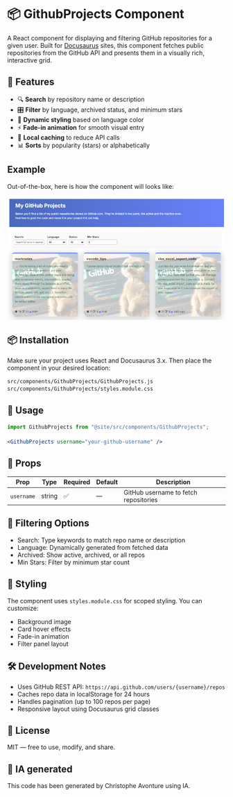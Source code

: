 # 📦 GithubProjects Component

A React component for displaying and filtering GitHub repositories for a given user. Built for [Docusaurus](https://docusaurus.io/) sites, this component fetches public repositories from the GitHub API and presents them in a visually rich, interactive grid.

## 🚀 Features

* 🔍 **Search** by repository name or description
* 🎛️ **Filter** by language, archived status, and minimum stars
* 🎨 **Dynamic styling** based on language color
* ⚡ **Fade-in animation** for smooth visual entry
* 🧠 **Local caching** to reduce API calls
* 📊 **Sorts** by popularity (stars) or alphabetically

## Example

Out-of-the-box, here is how the component will looks like:

![Example](sample.png)

## 📦 Installation

Make sure your project uses React and Docusaurus 3.x. Then place the component in your desired location:

```bash
src/components/GithubProjects/GithubProjects.js
src/components/GithubProjects/styles.module.css
```

## 🧪 Usage

```jsx
import GithubProjects from "@site/src/components/GithubProjects";

<GithubProjects username="your-github-username" />
```

## 🧾 Props

| Prop | Type | Required | Default | Description |
| --- |  --- | --- | --- | --- |
| `username` | string | ✅ | — | GitHub username to fetch repositories |

## 🧠 Filtering Options

* Search: Type keywords to match repo name or description
* Language: Dynamically generated from fetched data
* Archived: Show active, archived, or all repos
* Min Stars: Filter by minimum star count

## 🎨 Styling

The component uses `styles.module.css` for scoped styling. You can customize:

* Background image
* Card hover effects
* Fade-in animation
* Filter panel layout

## 🛠️ Development Notes

* Uses GitHub REST API: `https://api.github.com/users/{username}/repos`
* Caches repo data in localStorage for 24 hours
* Handles pagination (up to 100 repos per page)
* Responsive layout using Docusaurus grid classes

## 📄 License

MIT — free to use, modify, and share.

## 💬 IA generated

This code has been generated by Christophe Avonture using IA.
